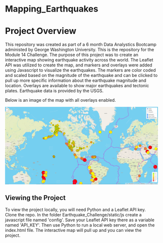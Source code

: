 # Mapping_Earthquakes

# Project Overview

This repository was created as part of a 6 month Data Analystics Bootcamp administed by George Washington University. This is the repository for the Module 14 Challenge. The purpose of this project was to create an interactive map showing earthquake activity across the world. The Leaflet API was utilized to create the map, and markers and overlays were added using Javascript to visualize the earthquakes. The markers are color coded and scaled based on the magnitude of the earthquake and can be clicked to pull up more specific information about the earthquake magnitude and location. Overlays are available to show major earthquakes and tectonic plates. Earthquake data is provided by the USGS. 

Below is an image of the map with all overlays enabled. 


![Image of Map](https://github.com/jbalooshie/Mapping_Earthquakes/blob/main/images/map.PNG)

## Viewing the Project
To view the project locally, you will need Python and a Leaflet API key. Clone the repo. In the folder Earthquake_Challenge/static/js create a javascript file named 'config'. Save your Leaflet API key there as a variable named 'API_KEY'. Then use Python to run a local web server, and open the index.html file. The interactive map will pull up and you can view the project. 